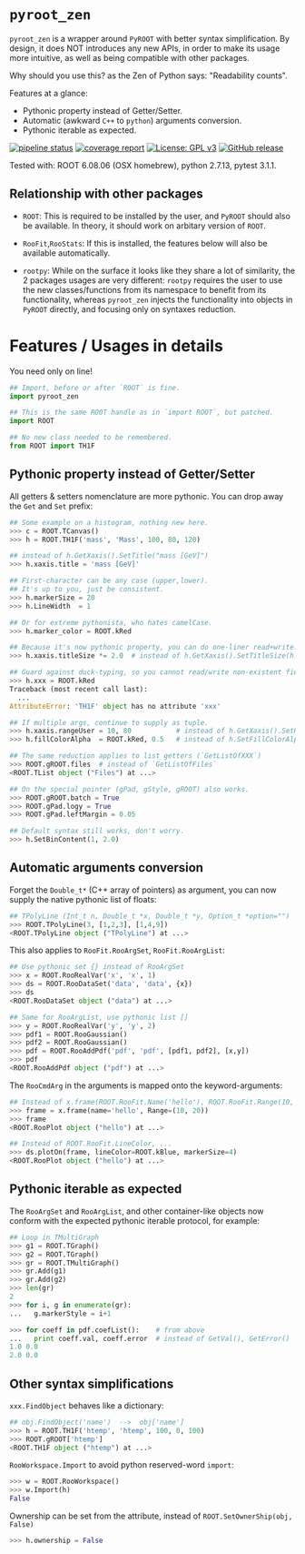 `pyroot_zen`
============

`pyroot_zen` is a wrapper around `PyROOT` with better syntax simplification.
By design, it does NOT introduces any new APIs, in order to make its usage more
intuitive, as well as being compatible with other packages.

Why should you use this? as the Zen of Python says: "Readability counts".

Features at a glance:

- Pythonic property instead of Getter/Setter.
- Automatic (awkward `C++` to `python`) arguments conversion.
- Pythonic iterable as expected.

[![pipeline status](https://gitlab.com/ckhurewa/pyroot-zen/badges/master/pipeline.svg)](https://gitlab.com/ckhurewa/pyroot-zen/commits/master)
[![coverage report](https://gitlab.com/ckhurewa/pyroot-zen/badges/master/coverage.svg)](https://ckhurewa.gitlab.io/pyroot-zen)
[![License: GPL v3](https://img.shields.io/badge/License-GPL%20v3-blue.svg)](https://www.gnu.org/licenses/gpl-3.0)
[![GitHub release](https://img.shields.io/github/tag/root-project/root.svg)](https://hub.docker.com/r/rootproject/root-ubuntu16)

Tested with: ROOT 6.08.06 (OSX homebrew), python 2.7.13, pytest 3.1.1.


Relationship with other packages
--------------------------------

- `ROOT`: This is required to be installed by the user, and `PyROOT` should also be available. In theory, it should work on arbitary version of `ROOT`.

- `RooFit`,`RooStats`: If this is installed, the features below will also be available automatically.

- `rootpy`: While on the surface it looks like they share a lot of similarity, the 2 packages usages are very different: `rootpy` requires the user to use the new classes/functions from its namespace to benefit from its functionality, whereas `pyroot_zen` injects the functionality into objects in `PyROOT` directly, and focusing only on syntaxes reduction.


Features / Usages in details
============================

You need only on line!

```python
## Import, before or after `ROOT` is fine.
import pyroot_zen

## This is the same ROOT handle as in `import ROOT`, but patched.
import ROOT

## No new class needed to be remembered.
from ROOT import TH1F
```

Pythonic property instead of Getter/Setter
------------------------------------------

All getters & setters nomenclature are more pythonic.
You can drop away the `Get` and `Set` prefix:

```python
## Some example on a histogram, nothing new here.
>>> c = ROOT.TCanvas()
>>> h = ROOT.TH1F('mass', 'Mass', 100, 80, 120)

## instead of h.GetXaxis().SetTitle("mass [GeV]")
>>> h.xaxis.title = 'mass [GeV]'

## First-character can be any case (upper,lower).
## It's up to you, just be consistent.
>>> h.markerSize = 20
>>> h.LineWidth  = 1

## Or for extreme pythonista, who hates camelCase.
>>> h.marker_color = ROOT.kRed

## Because it's now pythonic property, you can do one-liner read+write.
>>> h.xaxis.titleSize *= 2.0  # instead of h.GetXaxis().SetTitleSize(h.GetXaxis().GetTitleSize()*2.0)

## Guard against duck-typing, so you cannot read/write non-existent field.
>>> h.xxx = ROOT.kRed
Traceback (most recent call last):
  ...
AttributeError: 'TH1F' object has no attribute 'xxx'

## If multiple args, continue to supply as tuple.
>>> h.xaxis.rangeUser = 10, 80           # instead of h.GetXaxis().SetRangeUser(10, 80)
>>> h.fillColorAlpha  = ROOT.kRed, 0.5   # instead of h.SetFillColorAlpha(ROOT.kRed, 0.5)

## The same reduction applies to list getters (`GetListOfXXX`)
>>> ROOT.gROOT.files  # instead of `GetListOfFiles`
<ROOT.TList object ("Files") at ...>

## On the special pointer (gPad, gStyle, gROOT) also works.
>>> ROOT.gROOT.batch = True
>>> ROOT.gPad.logy = True
>>> ROOT.gPad.leftMargin = 0.05

## Default syntax still works, don't worry.
>>> h.SetBinContent(1, 2.0)

```


Automatic arguments conversion
------------------------------

Forget the `Double_t*` (C++ array of pointers) as argument, you can now supply
the native pythonic list of floats:

```python
## TPolyLine (Int_t n, Double_t *x, Double_t *y, Option_t *option="")
>>> ROOT.TPolyLine(3, [1,2,3], [1,4,9])
<ROOT.TPolyLine object ("TPolyLine") at ...>

```

This also applies to `RooFit.RooArgSet`, `RooFit.RooArgList`:

```python
## Use pythonic set {} instead of RooArgSet
>>> x = ROOT.RooRealVar('x', 'x', 1)
>>> ds = ROOT.RooDataSet('data', 'data', {x})
>>> ds
<ROOT.RooDataSet object ("data") at ...>

## Same for RooArgList, use pythonic list []
>>> y = ROOT.RooRealVar('y', 'y', 2)
>>> pdf1 = ROOT.RooGaussian()
>>> pdf2 = ROOT.RooGaussian()
>>> pdf = ROOT.RooAddPdf('pdf', 'pdf', [pdf1, pdf2], [x,y])
>>> pdf
<ROOT.RooAddPdf object ("pdf") at ...>

```

The `RooCmdArg` in the arguments is mapped onto the keyword-arguments:

```python
## Instead of x.frame(ROOT.RooFit.Name('hello'), ROOT.RooFit.Range(10, 20))
>>> frame = x.frame(name='hello', Range=(10, 20))
>>> frame
<ROOT.RooPlot object ("hello") at ...>

## Instead of ROOT.RooFit.LineColor, ...
>>> ds.plotOn(frame, lineColor=ROOT.kBlue, markerSize=4)
<ROOT.RooPlot object ("hello") at ...>

```


Pythonic iterable as expected
-----------------------------

The `RooArgSet` and `RooArgList`, and other container-like objects
now conform with the expected pythonic iterable protocol, for example:


```python
## Loop in TMultiGraph
>>> g1 = ROOT.TGraph()
>>> g2 = ROOT.TGraph()
>>> gr = ROOT.TMultiGraph()
>>> gr.Add(g1)
>>> gr.Add(g2)
>>> len(gr)
2
>>> for i, g in enumerate(gr):
...   g.markerStyle = i+1

```

```python
>>> for coeff in pdf.coefList():    # from above
...   print coeff.val, coeff.error  # instead of GetVal(), GetError()
1.0 0.0
2.0 0.0

```


Other syntax simplifications
----------------------------

`xxx.FindObject` behaves like a dictionary:

```python
## obj.FindObject('name')  -->  obj['name']
>>> h = ROOT.TH1F('htemp', 'htemp', 100, 0, 100)
>>> ROOT.gROOT['htemp']
<ROOT.TH1F object ("htemp") at ...>

```

`RooWorkspace.Import` to avoid python reserved-word `import`:

```python
>>> w = ROOT.RooWorkspace()
>>> w.Import(h)
False

```

Ownership can be set from the attribute, instead of `ROOT.SetOwnerShip(obj, False)`

```python
>>> h.ownership = False

```